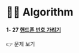 # 👩‍💻 Algorithm
#### 1- 27 [핸드폰 번호 가리기](https://github.com/gay0ung/Algorithm/blob/master/PROGRAMMERS/LEVEL_01/27_%ED%95%B8%EB%93%9C%ED%8F%B0%20%EB%B2%88%ED%98%B8%20%EA%B0%80%EB%A6%AC%EA%B8%B0.md)
👉 문제 보기






